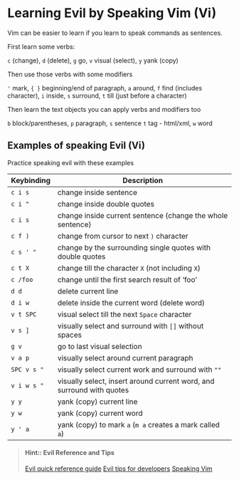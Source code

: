 # Learning Evil by Speaking Vim (Vi)

Vim can be easier to learn if you learn to speak commands as sentences.

First learn some verbs:

`c` (change), `d` (delete), `g` go, `v` visual (select), `y` yank (copy)

Then use those verbs with some modifiers

`'` mark, `{ }` beginning/end of paragraph, `a` around, `f` find (includes character), `i` inside, `s` surround, `t` till (just before a character)

Then learn the text objects you can apply verbs and modifiers too

`b` block/parentheses, `p` paragraph, `s` sentence  `t` tag - html/xml, `w` word


## Examples of speaking Evil (Vi)

Practice speaking evil with these examples

| Keybinding  | Description                                                           |
|-------------|-----------------------------------------------------------------------|
| `c i s`     | change inside sentence                                                |
| `c i "`     | change inside double quotes                                           |
| `c i s`     | change inside current sentence (change the whole sentence)            |
| `c f )`     | change from cursor to next `)` character                              |
| `c s ' "`   | change by the surrounding single quotes with double quotes            |
| `c t X`     | change till the character `X` (not including `X`)                     |
| `c /foo`    | change until the first search result of ‘foo’                         |
| `d d`       | delete current line                                                   |
| `d i w`     | delete inside the current word (delete word)                          |
| `v t SPC`   | visual select till the next `Space` character                         |
| `v s ]`     | visually select and surround with `[]` without spaces                 |
| `g v`       | go to last visual selection                                           |
| `v a p`     | visually select around current paragraph                              |
| `SPC v s "` | visually select current work and surround with `""`                   |
| `v i w s "` | visually select, insert around current word, and surround with quotes |
| `y y`       | yank (copy) current line                                              |
| `y w`       | yank (copy) current word                                              |
| `y ' a`     | yank (copy) to mark `a` (`m a` creates a mark called `a`)             |


> #### Hint:: Evil Reference and Tips
> [Evil quick reference guide](vim-quick-reference.md)
> [Evil tips for developers](vim-tips-for-developers.md)
> [Speaking Vim](https://stackoverflow.com/questions/1218390/what-is-your-most-productive-shortcut-with-vim/1220118#1220118)
